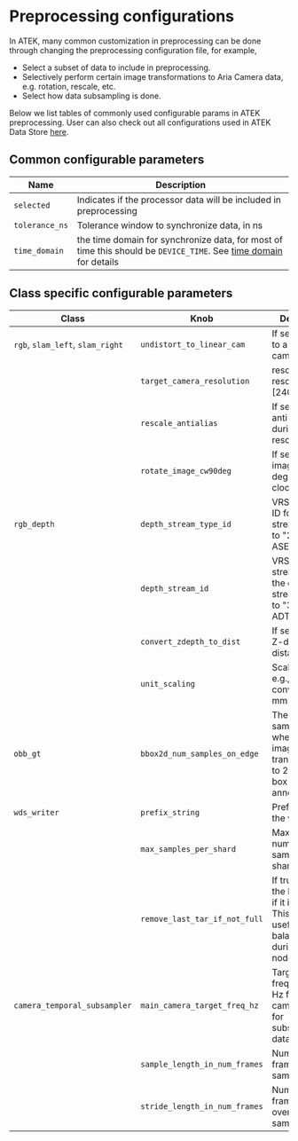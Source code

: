 # Preprocessing configurations

In ATEK, many common customization in preprocessing can be done through changing the preprocessing configuration file, for example,

- Select a subset of data to include in preprocessing.
- Selectively perform certain image transformations to Aria Camera data, e.g. rotation, rescale, etc.
- Select how data subsampling is done.

Below we list tables of commonly used configurable params in ATEK preprocessing. User can also check out all configurations used in ATEK Data Store [here](../data/atek_data_store_confs/).

## Common configurable parameters

| Name           | Description                                                                                                                                                                                                                |
| -------------- | -------------------------------------------------------------------------------------------------------------------------------------------------------------------------------------------------------------------------- |
| `selected`     | Indicates if the processor data will be included in preprocessing                                                                                                                                                          |
| `tolerance_ns` | Tolerance window to synchronize data, in ns                                                                                                                                                                                |
| `time_domain`  | the time domain for synchronize data, for most of time this should be `DEVICE_TIME`. See [time domain](https://facebookresearch.github.io/projectaria_tools/docs/data_formats/aria_vrs/timestamps_in_aria_vrs) for details |

## Class specific configurable parameters

| Class                            | Knob                          | Description                                                                                                              |
| -------------------------------- | ----------------------------- | ------------------------------------------------------------------------------------------------------------------------ |
| `rgb`, `slam_left`, `slam_right` | `undistort_to_linear_cam`     | If set, undistort to a linear camera model                                                                               |
|                                  | `target_camera_resolution`    | rescale image resolution, e.g., [240, 240]                                                                               |
|                                  | `rescale_antialias`           | If set, perform anti-aliasing during rescaling                                                                           |
|                                  | `rotate_image_cw90deg`        | If set, rotate image by 90 degrees clockwise                                                                             |
| `rgb_depth`                      | `depth_stream_type_id`        | VRS file's type ID for the depth stream, set this to "214" for ASE data                                                  |
|                                  | `depth_stream_id`             | VRS file's stream ID for the depth stream, set this to "345-1" for ADT data                                              |
|                                  | `convert_zdepth_to_dist`      | If set, convert Z-depth to distance                                                                                      |
|                                  | `unit_scaling`                | Scaling unit, e.g., 0.001 to convert from mm to meters                                                                   |
| `obb_gt`                         | `bbox2d_num_samples_on_edge`  | The number of sampled points when applying image transformations to 2D bounding box annotations                          |
| `wds_writer`                     | `prefix_string`               | Prefix string for the writer                                                                                             |
|                                  | `max_samples_per_shard`       | Maximum number of samples per shard                                                                                      |
|                                  | `remove_last_tar_if_not_full` | If true, remove the last tar file if it is not full. This could be useful for load-balancing during multi-node training. |
| `camera_temporal_subsampler`     | `main_camera_target_freq_hz`  | Target frequency in Hz for the main camera used for subsampling data                                                     |
|                                  | `sample_length_in_num_frames` | Number of frames in a sample                                                                                             |
|                                  | `stride_length_in_num_frames` | Number of frames to stride over in a sample                                                                              |
